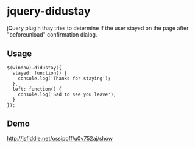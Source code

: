 # jquery-didustay

jQuery plugin thay tries to determine if the user stayed on the page after "beforeunload" confirmation dialog.

## Usage

```
$(window).didustay({
  stayed: function() {
    console.log('Thanks for staying');
  },
  left: function() {
    console.log('Sad to see you leave');
  }
});
```

## Demo

http://jsfiddle.net/ossipoff/u0v752aj/show
